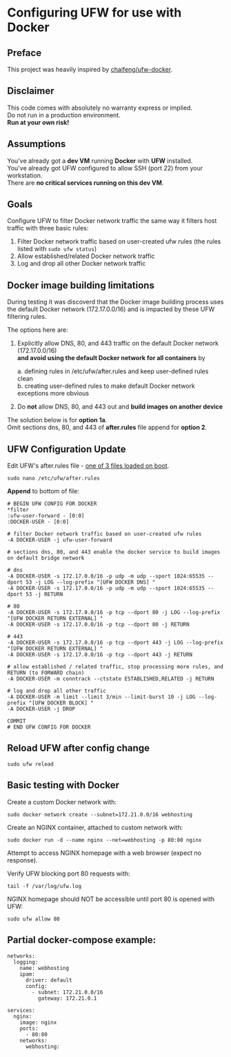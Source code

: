# Configuring UFW for use with Docker

## Preface

This project was heavily inspired by [chaifeng/ufw-docker](https://github.com/chaifeng/ufw-docker).

## Disclaimer

This code comes with absolutely no warranty express or implied.<br>
Do not run in a production environment.<br>
**Run at your own risk!**

## Assumptions

You've already got a **dev VM** running **Docker** with **UFW** installed.<br>
You've already got UFW configured to allow SSH (port 22) from your workstation.<br>
There are **no critical services running on this dev VM**.

## Goals

Configure UFW to filter Docker network traffic the same way it filters host traffic with three basic rules:

1. Filter Docker network traffic based on user-created ufw rules (the rules listed with `sudo ufw status`)
2. Allow established/related Docker network traffic
3. Log and drop all other Docker network traffic

## Docker image building limitations

During testing it was discoverd that the Docker image building process uses the default Docker network (172.17.0.0/16) and is impacted by these UFW filtering rules.

The options here are:

1. Explicitly allow DNS, 80, and 443 traffic on the default Docker network (172.17.0.0/16) <br> **and avoid using the default Docker network for all containers** by

   a. defining rules in /etc/ufw/after.rules and keep user-defined rules clean <br>
   b. creating user-defined rules to make default Docker network exceptions more obvious

2. Do **not** allow DNS, 80, and 443 out and **build images on another device**

The solution below is for **option 1a**.<br>
Omit sections dns, 80, and 443 of **after.rules** file append for **option 2**.

## UFW Configuration Update

Edit UFW's after.rules file - [one of 3 files loaded on boot](https://manpages.ubuntu.com/manpages/xenial/man8/ufw-framework.8.html).

```
sudo nano /etc/ufw/after.rules
```

**Append** to bottom of file:

```
# BEGIN UFW CONFIG FOR DOCKER
*filter
:ufw-user-forward - [0:0]
:DOCKER-USER - [0:0]

# filter Docker network traffic based on user-created ufw rules
-A DOCKER-USER -j ufw-user-forward

# sections dns, 80, and 443 enable the docker service to build images on default bridge network

# dns
-A DOCKER-USER -s 172.17.0.0/16 -p udp -m udp --sport 1024:65535 --dport 53 -j LOG --log-prefix "[UFW DOCKER DNS] "
-A DOCKER-USER -s 172.17.0.0/16 -p udp -m udp --sport 1024:65535 --dport 53 -j RETURN

# 80
-A DOCKER-USER -s 172.17.0.0/16 -p tcp --dport 80 -j LOG --log-prefix "[UFW DOCKER RETURN EXTERNAL] "
-A DOCKER-USER -s 172.17.0.0/16 -p tcp --dport 80 -j RETURN

# 443
-A DOCKER-USER -s 172.17.0.0/16 -p tcp --dport 443 -j LOG --log-prefix "[UFW DOCKER RETURN EXTERNAL] "
-A DOCKER-USER -s 172.17.0.0/16 -p tcp --dport 443 -j RETURN

# allow established / related traffic, stop processing more rules, and RETURN (to FORWARD chain)
-A DOCKER-USER -m conntrack --ctstate ESTABLISHED,RELATED -j RETURN

# log and drop all other traffic
-A DOCKER-USER -m limit --limit 3/min --limit-burst 10 -j LOG --log-prefix "[UFW DOCKER BLOCK] "
-A DOCKER-USER -j DROP

COMMIT
# END UFW CONFIG FOR DOCKER
```

## Reload UFW after config change

```
sudo ufw reload
```

## Basic testing with Docker

Create a custom Docker network with:

```
sudo docker network create --subnet=172.21.0.0/16 webhosting
```

Create an NGINX container, attached to custom network with:

```
sudo docker run -d --name nginx --net=webhosting -p 80:80 nginx
```

Attempt to access NGINX homepage with a web browser (expect no response).

Verify UFW blocking port 80 requests with:

```
tail -f /var/log/ufw.log
```

NGINX homepage should NOT be accessible until port 80 is opened with UFW:

```
sudo ufw allow 80
```

## Partial docker-compose example:

```
networks:
  logging:
    name: webhosting
    ipam:
      driver: default
      config:
        - subnet: 172.21.0.0/16
          gateway: 172.21.0.1

services:
  nginx:
    image: nginx
    ports:
      - 80:80
    networks:
      webhosting:
```
